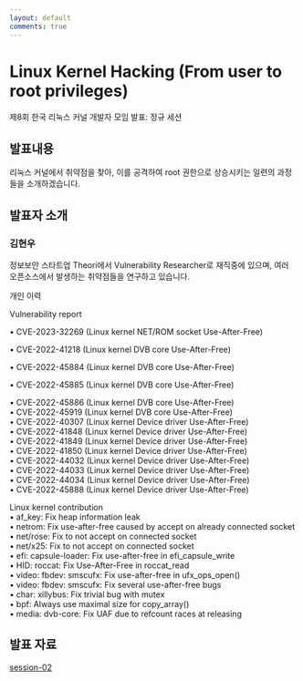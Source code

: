 ```yaml
---
layout: default
comments: true
---
```


# Linux Kernel Hacking (From user to root privileges)
제8회 한국 리눅스 커널 개발자 모임 발표: 정규 세션

## 발표내용
리눅스 커널에서 취약점을 찾아, 이를 공격하여 root 권한으로 상승시키는 일련의 과정들을 소개하겠습니다.

## 발표자 소개

### 김현우
정보보안 스타트업 Theori에서 Vulnerability Researcher로 재직중에 있으며, 여러 오픈소스에서 발생하는 취약점들을 연구하고 있습니다.

개인 이력

Vulnerability report

• CVE-2023-32269 (Linux kernel NET/ROM socket Use-After-Free)

• CVE-2022-41218 (Linux kernel DVB core Use-After-Free)

• CVE-2022-45884 (Linux kernel DVB core Use-After-Free)

• CVE-2022-45885 (Linux kernel DVB core Use-After-Free)

• CVE-2022-45886 (Linux kernel DVB core Use-After-Free)  
• CVE-2022-45919 (Linux kernel DVB core Use-After-Free)  
• CVE-2022-40307 (Linux kernel Device driver Use-After-Free)  
• CVE-2022-41848 (Linux kernel Device driver Use-After-Free)  
• CVE-2022-41849 (Linux kernel Device driver Use-After-Free)  
• CVE-2022-41850 (Linux kernel Device driver Use-After-Free)  
• CVE-2022-44032 (Linux kernel Device driver Use-After-Free)  
• CVE-2022-44033 (Linux kernel Device driver Use-After-Free)  
• CVE-2022-44034 (Linux kernel Device driver Use-After-Free)  
• CVE-2022-45888 (Linux kernel Device driver Use-After-Free)  

Linux kernel contribution  
• af_key: Fix heap information leak  
• netrom: Fix use-after-free caused by accept on already connected socket  
• net/rose: Fix to not accept on connected socket  
• net/x25: Fix to not accept on connected socket  
• efi: capsule-loader: Fix use-after-free in efi_capsule_write  
• HID: roccat: Fix Use-After-Free in roccat_read  
• video: fbdev: smscufx: Fix use-after-free in ufx_ops_open()  
• video: fbdev: smscufx: Fix several use-after-free bugs  
• char: xillybus: Fix trivial bug with mutex  
• bpf: Always use maximal size for copy_array()  
• media: dvb-core: Fix UAF due to refcount races at releasing  


## 발표 자료
[session-02](https://raw.githubusercontent.com/kernel-dev-ko/kernel-dev-ko.github.io/master/8th/session-02/session-02.pdf)
